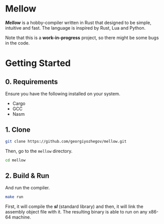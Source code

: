 # Mellow

**_Mellow_** is a hobby-compiler written in Rust that designed to be simple, intuitive and fast. The language is inspired by Rust, Lua and Python.

Note that this is a **work-in-progress** project, so there might be some bugs in the code.

# Getting Started

## 0. Requirements

Ensure you have the following installed on your system.

- Cargo
- GCC
- Nasm

## 1. Clone

```sh
git clone https://github.com/georgiyozhegov/mellow.git
```

Then, go to the `mellow` directory.

```sh
cd mellow
```

## 2. Build & Run

And run the compiler.

```sh
make run
```

First, it will compile the **_sl_** (standard library) and then, it will link the assembly object file with it. The resulting binary is able to run on any x86-64 machine.
